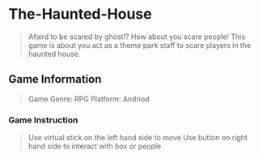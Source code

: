 # The-Haunted-House

> Afaird to be scared by ghost!? 
> How about you scare people!
> This game is about you act as a theme park staff to scare players in the haunted house.

## Game Information
> Game Genre: RPG
> Platform: Andriod

### Game Instruction
> Use virtual stick on the left hand side to move
> Use button on right hand side to interact with box or people
